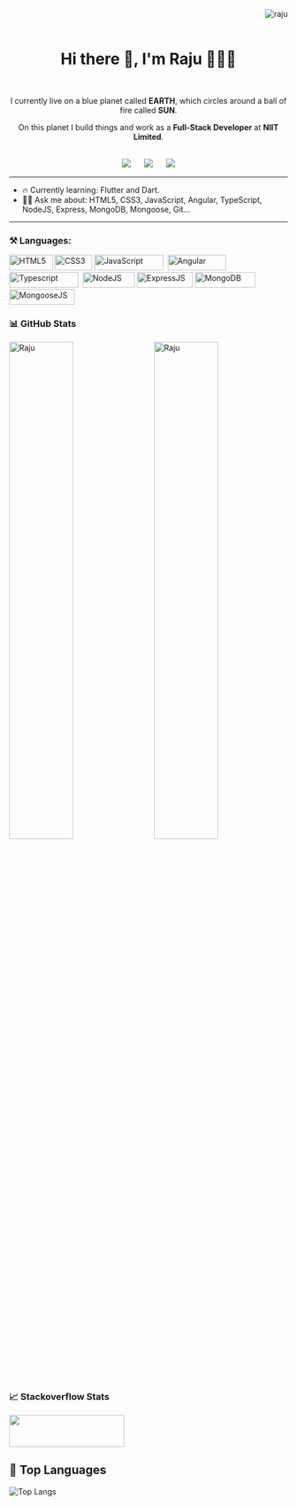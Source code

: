 <div align="right">
  <img src="https://komarev.com/ghpvc/?username=raju&label=Visitors&color=0e75b6&style=flat" alt="raju" />
  <!--
    <a href="https://open.spotify.com/playlist/2E2Tkd60GZLEMkd1XN4Dpz?si=b4c4dedb5c1b40b4">
      <img src="https://img.shields.io/badge/spotify-%231ED760.svg?&style=for-the-badge&logo=spotify&logoColor=white" height="25" />
    </a>
  -->
</div>
<br />

<div align='center'>
  <div>
    <h1> Hi there 👋, I'm Raju  🧑🏻‍💻 </h1>
    <br />
    <p>I currently live on a blue planet called <b>EARTH</b>, which circles around a ball of fire called <b>SUN</b>.</p>
    <p>On this planet I build things and work as a <b>Full-Stack Developer</b> at <b>NIIT Limited</b>.</p>
  </div>
  <br />
  <div>
    <a href="https://twitter.com/"><img src="https://img.shields.io/badge/TWITTER-1DA1F2.svg?&style=for-the-badge&logo=twitter&logoColor=white" /></a>
    &nbsp;&nbsp;&nbsp;&nbsp;
    <a href="https://www.linkedin.com/in/imrajudhami/"><img src="https://img.shields.io/badge/LINKEDIN-0077B5.svg?&style=for-the-badge&logo=linkedin&logoColor=white" /></a>
    &nbsp;&nbsp;&nbsp;&nbsp;
    <a href="mailto:imrajudhami@gmail.com"><img src="https://img.shields.io/badge/GMAIL-D14836.svg?&style=for-the-badge&logo=gmail&logoColor=white" /></a>
  </div>
</div>

<hr>

- 🔥 Currently learning: Flutter and Dart.
- 🙇🏻 Ask me about: HTML5, CSS3, JavaScript, Angular, TypeScript, NodeJS, Express, MongoDB, Mongoose, Git...

<hr>

### ⚒️ Languages:
<p>
  <img alt="HTML5" src="https://img.shields.io/badge/HTML-E34F26.svg?logo=html5&logoColor=white&style=for-the-badge" height="28" width="78.50" />
  <img alt="CSS3" src="https://img.shields.io/badge/CSS-1572B6.svg?logo=css3&logoColor=white&style=for-the-badge" height="28" width="67.25" />
  <img alt="JavaScript" src="https://img.shields.io/badge/JavaScript-EDD718.svg?logo=javascript&logoColor=black&style=for-the-badge" height="28" width="125" />&nbsp;
  <img alt="Angular" src="https://img.shields.io/badge/Angular-DD0031.svg?logo=angular&logoColor=white&style=for-the-badge" height="28" width="105.25"/>
  <img alt="Typescript" src="https://img.shields.io/badge/TypeScript-007ACC.svg?logo=typescript&logoColor=white&style=for-the-badge" height="28" width="125" />&nbsp;
  <img alt="NodeJS" src="https://img.shields.io/badge/NodeJS-43853D.svg?logo=Node.js&logoColor=white&style=for-the-badge" height="28" width="94" />
  <img alt="ExpressJS" src="https://img.shields.io/badge/Express-7B7B7B.svg?logo=Node.js&logoColor=white&style=for-the-badge" height="28" width="101.25" />
  <img alt="MongoDB" src="https://img.shields.io/badge/MongoDB-13AA52.svg?logo=mongodb&logoColor=white&style=for-the-badge" height="28" width="109.25" />
  <img alt="MongooseJS" src="https://img.shields.io/badge/Mongoose-880000.svg?logo=Node.js&logoColor=white&style=for-the-badge" height="28" width="117.50" />
</p>

<!-- ### Open Source Projects

[![SunbirdEd Portal](https://github-readme-stats.vercel.app/api/pin/?username=raju&repo=SunbirdEd-portal)](https://github.com/Sunbird-Ed/SunbirdEd-portal)
[![SunbirdEd Content Player](https://github-readme-stats.vercel.app/api/pin/?username=raju&repo=sunbird-content-player)](https://github.com/Raju/sunbird-content-player)
[![Sunbird Content Plugins](https://github-readme-stats.vercel.app/api/pin/?username=raju&repo=sunbird-content-plugins)](https://github.com/project-sunbird/sunbird-content-plugins)
[![Analytics UI](https://github-readme-stats.vercel.app/api/pin/?username=raju&repo=analytics-ui-srl)](https://github.com/Raju/analytics-ui-srl)
[![Analytics UI](https://github-readme-stats.vercel.app/api/pin/?username=raju&repo=cert-verify-service)](https://github.com/Raju/cert-verify-service) -->


<!-- 
### 🔊 Playing on Spotify...
[![Spotify](https://novatorem-five-pearl.vercel.app/api/spotify)](https://open.spotify.com/user/ttfhfxss24s3y356dqg7ckliy) -->


### 📊 GitHub Stats
<img src="https://github-readme-streak-stats.herokuapp.com/?user=raju&count_private=true&theme=white" alt="Raju" align="right" width="48%" />
<img src="https://github-readme-stats.vercel.app/api?username=raju&count_private=true&show_icons=true&theme=white" alt="Raju" width="48%" />

### 📈 Stackoverflow Stats
<a href="https://stackoverflow.com/users/14276573/raju"><img src="https://stackoverflow.com/users/flair/14276573.png" width="208" height="58"></a>

  
## 🚀 Top Languages
![Top Langs](https://github-readme-stats.vercel.app/api/top-langs/?username=raju&count_private=true&layout=compact)

<!-- <div align="right">
  <a href="https://open.spotify.com/playlist/2E2Tkd60GZLEMkd1XN4Dpz?si=b4c4dedb5c1b40b4">
    <img src="https://img.shields.io/badge/spotify-%231ED760.svg?&style=for-the-badge&logo=spotify&logoColor=white" />
  </a>
</div> -->
